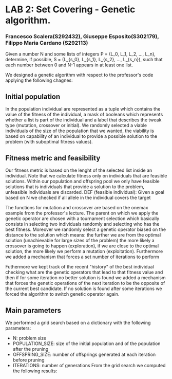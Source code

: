 # LAB 2: Set Covering - Genetic algorithm.
### Francesco Scalera(S292432), Giuseppe Esposito(S302179), Filippo Maria Cardano (S292113)

Given a number N and some lists of integers P = (L_0, L_1, L_2, ..., L_n),
determine, if possible, S = (L_{s_0}, L_{s_1}, L_{s_2}, ..., L_{s_n}),
such that each number between 0 and N-1 appears in at least one list.

We designed a genetic algorithm with respect to the professor's code applying the following chagnes:

## Initial population
In the population individual are represented as a tuple which contains the value of the fitness of the individual, a mask of booleans which represents whether a list is part of the individual and a label that describes the tweak type (mutation, crossover or initial).
We randomly selected a viable individuals of the size of the population that we wanted, the viability is based on capability of an individual to provide a possible solution to the problem (with suboptimal fitness values). 

## Fitness metric and feasibility
Our fitness metric is based on the lenght of the selected list inside an individual. Note that we calculate fitness only on individuals that are feasible solutions. Within our population and offspring pool we only have feasible solutions that is individuals that provide a solution to the problem, unfeasible individuals are discarded.
DEF (feasible individual): Given a goal based on N we checked if all allele in the individual covers the target

The functions for mutation and crossover are based on the onemax example from the professor's lecture. The parent on which we apply the genetic operator are chosen with a tournament selection which basically consists in selecting two individuals randomly and selecting who has the best fitness.
Moreover we randomly select a genetic operator biased on the distance to the solution which means: the further we are from the optimal solution (unachievable for large sizes of the problem) the more likely a crossover is going to happen (exploration), if we are close to the optimal solution, the more likely we perform a mutation (exploitation). Furthermore we added a mechanism that forces a set number of iterations to perform 

Futhermore we kept track of the recent "history" of the best individual checking what are the genetic operators that lead to that fitness value and then if for some iteration no better solution is found we added a mechanism that forces the genetic operations of the next iteration to be the opposite of the current best candidate. If no solution is found after some iterations we forced the algorithm to switch genetic operator again. 

## Main parameters
We performed a grid search based on a dictionary with the following parameters:
- N: problem size
- POPULATION_SIZE: size of the initial population and of the population after the pruning
- OFFSPRING_SIZE: number of offsprings generated at each iteration before pruning
- ITERATIONS: number of generations
From the grid search we computed the following results:




